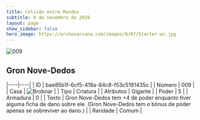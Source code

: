 ```yaml
---
title: Colisão entre Mundos
subtitle: 8 de novembro de 2019
layout: page
show_sidebar: false
hero_image: https://archonarcana.com/images/0/07/Starter-wc.jpg
---
```


![009](https://cdn.keyforgegame.com/media/card_front/pt/452_009_6H5X835WMWPC_pt.png)

## Gron Nove-Dedos

|----|----|
| ID | bae85b1f-6cf5-418a-84c8-f53c5191435c |
| Número | 009 |
| Casa | ![Brobnar](https://archonarcana.com/images/thumb/e/e0/Brobnar.png/22px-Brobnar.png "Brobnar") |
| Tipo | Criatura |
| Atributos | Gigante |
| Poder | 5 |
| Armadura | 0 |
| Texto | Gron Nove-Dedos tem +4 de poder enquanto tiver alguma ficha de dano sobre ele. (Gron Nove-Dedos tem o bônus de poder apenas se sobreviver ao dano.) |
| Raridade | Comum |
